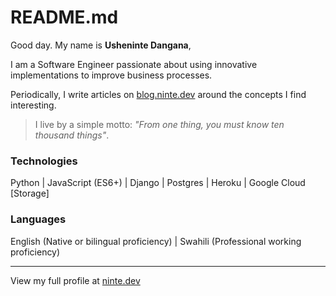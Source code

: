 # README.md

Good day. My name is **Usheninte Dangana**, 

I am a Software Engineer passionate about using innovative implementations to improve business processes.

Periodically, I write articles on [blog.ninte.dev](https://blog.ninte.dev) around the concepts I find interesting.

> I live by a simple motto: _"From one thing, you must know ten thousand things"_. 

### Technologies

Python | JavaScript (ES6+) | Django | Postgres | Heroku | Google Cloud \[Storage]

### Languages

English (Native or bilingual proficiency) | Swahili (Professional working proficiency)

---

View my full profile at [ninte.dev](https://ninte.dev)
